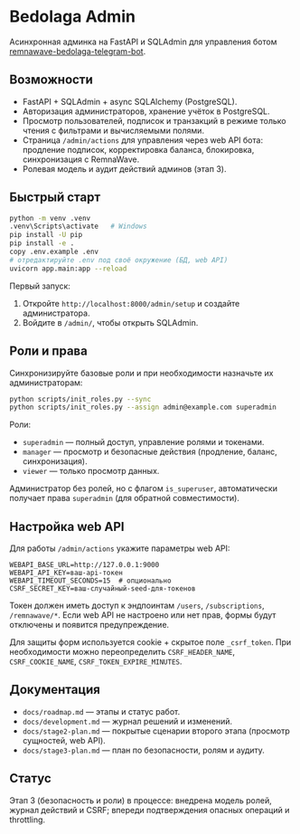 # Bedolaga Admin

Асинхронная админка на FastAPI и SQLAdmin для управления ботом [remnawave-bedolaga-telegram-bot](https://github.com/Fr1ngg/remnawave-bedolaga-telegram-bot).

## Возможности

- FastAPI + SQLAdmin + async SQLAlchemy (PostgreSQL).
- Авторизация администраторов, хранение учёток в PostgreSQL.
- Просмотр пользователей, подписок и транзакций в режиме только чтения с фильтрами и вычисляемыми полями.
- Страница `/admin/actions` для управления через web API бота: продление подписок, корректировка баланса, блокировка, синхронизация с RemnaWave.
- Ролевая модель и аудит действий админов (этап 3).

## Быстрый старт

```bash
python -m venv .venv
.venv\Scripts\activate   # Windows
pip install -U pip
pip install -e .
copy .env.example .env
# отредактируйте .env под своё окружение (БД, web API)
uvicorn app.main:app --reload
```

Первый запуск:

1. Откройте `http://localhost:8000/admin/setup` и создайте администратора.
2. Войдите в `/admin/`, чтобы открыть SQLAdmin.

## Роли и права

Синхронизируйте базовые роли и при необходимости назначьте их администраторам:

```bash
python scripts/init_roles.py --sync
python scripts/init_roles.py --assign admin@example.com superadmin
```

Роли:

- `superadmin` — полный доступ, управление ролями и токенами.
- `manager` — просмотр и безопасные действия (продление, баланс, синхронизация).
- `viewer` — только просмотр данных.

Администратор без ролей, но с флагом `is_superuser`, автоматически получает права `superadmin` (для обратной совместимости).

## Настройка web API

Для работы `/admin/actions` укажите параметры web API:

```
WEBAPI_BASE_URL=http://127.0.0.1:9000
WEBAPI_API_KEY=ваш-api-токен
WEBAPI_TIMEOUT_SECONDS=15  # опционально
CSRF_SECRET_KEY=ваш-случайный-seed-для-токенов
```

Токен должен иметь доступ к эндпоинтам `/users`, `/subscriptions`, `/remnawave/*`. Если web API не настроено или нет прав, формы будут отключены и появится предупреждение.

Для защиты форм используется cookie + скрытое поле `_csrf_token`. При необходимости можно переопределить `CSRF_HEADER_NAME`, `CSRF_COOKIE_NAME`, `CSRF_TOKEN_EXPIRE_MINUTES`.

## Документация

- `docs/roadmap.md` — этапы и статус работ.
- `docs/development.md` — журнал решений и изменений.
- `docs/stage2-plan.md` — покрытые сценарии второго этапа (просмотр сущностей, web API).
- `docs/stage3-plan.md` — план по безопасности, ролям и аудиту.

## Статус

Этап 3 (безопасность и роли) в процессе: внедрена модель ролей, журнал действий и CSRF; впереди подтверждения опасных операций и throttling.
